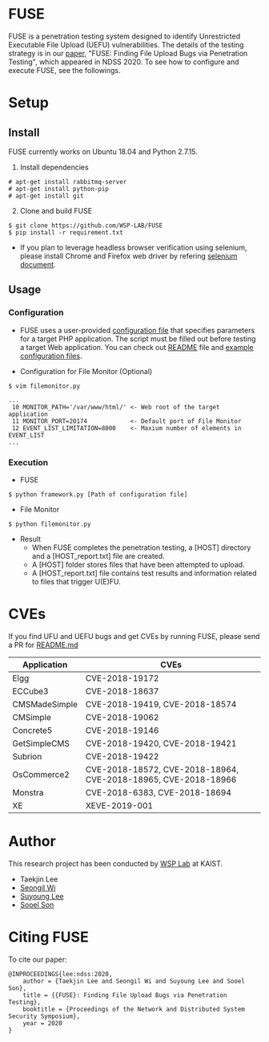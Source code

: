 # FUSE

FUSE is a penetration testing system designed to identify Unrestricted
Executable File Upload (UEFU) vulnerabilities. The details of the testing
strategy is in our
[paper](https://wsp-lab.github.io/papers/lee-fuse-ndss20.pdf),
"FUSE: Finding File Upload Bugs via Penetration Testing", which appeared in
NDSS 2020. To see how to configure and execute FUSE, see the followings.

# Setup
## Install

FUSE currently works on Ubuntu 18.04 and Python 2.7.15.

1. Install dependencies
```
# apt-get install rabbitmq-server
# apt-get install python-pip
# apt-get install git
```

2. Clone and build FUSE
```
$ git clone https://github.com/WSP-LAB/FUSE
$ pip install -r requirement.txt
```

* If you plan to leverage headless browser verification using selenium, please
install Chrome and Firefox web driver by refering [selenium
document](https://selenium.dev/selenium/docs/api/py/index.html).

## Usage
### Configuration

* FUSE uses a user-provided [configuration file](configs/default-credential.conf)
that specifies parameters for a target PHP application. The script must be
filled out before testing a target Web application. You can check out
[README](configs/README.md) file and [example configuration files](configs).


* Configuration for File Monitor (Optional)
```
$ vim filemonitor.py

...
 10 MONITOR_PATH='/var/www/html/' <- Web root of the target application
 11 MONITOR_PORT=20174            <- Default port of File Monitor
 12 EVENT_LIST_LIMITATION=8000    <- Maxium number of elements in EVENT_LIST
...
```


### Execution

* FUSE

```
$ python framework.py [Path of configuration file]
```

* File Monitor

```
$ python filemonitor.py
```

* Result
  * When FUSE completes the penetration testing, a [HOST] directory and a [HOST_report.txt] file are created.
  * A [HOST] folder stores files that have been attempted to upload.
  * A [HOST_report.txt] file contains test results and information related to files that trigger U(E)FU.

# CVEs
If you find UFU and UEFU bugs and get CVEs by running FUSE, please send a PR for [README.md](README.md)

Application | CVEs
------------| ----
Elgg | CVE-2018-19172
ECCube3 | CVE-2018-18637
CMSMadeSimple | CVE-2018-19419, CVE-2018-18574
CMSimple | CVE-2018-19062
Concrete5 | CVE-2018-19146
GetSimpleCMS | CVE-2018-19420, CVE-2018-19421
Subrion | CVE-2018-19422
OsCommerce2 | CVE-2018-18572, CVE-2018-18964, CVE-2018-18965, CVE-2018-18966
Monstra | CVE-2018-6383, CVE-2018-18694
XE | XEVE-2019-001


# Author
This research project has been conducted by [WSP Lab](https://wsp-lab.github.io) at KAIST.

* Taekjin Lee
* [Seongil Wi](https://seongil-wi.github.io/)
* [Suyoung Lee](https://leeswimming.com/)
* [Sooel Son](https://sites.google.com/site/ssonkaist/home)

# Citing FUSE
To cite our paper:
```
@INPROCEEDINGS{lee:ndss:2020,
    author = {Taekjin Lee and Seongil Wi and Suyoung Lee and Sooel Son},
    title = {{FUSE}: Finding File Upload Bugs via Penetration Testing},
    booktitle = {Proceedings of the Network and Distributed System Security Symposium},
    year = 2020
}
```


